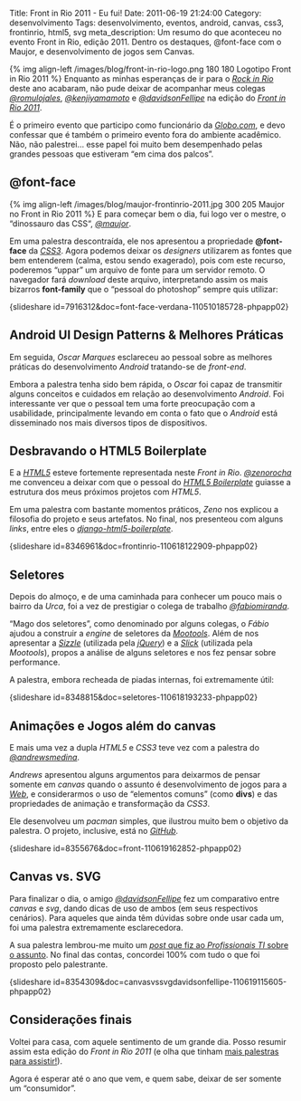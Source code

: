 Title: Front in Rio 2011 - Eu fui!
Date: 2011-06-19 21:24:00
Category: desenvolvimento
Tags: desenvolvimento, eventos, android, canvas, css3, frontinrio, html5, svg
meta_description: Um resumo do que aconteceu no evento Front in Rio, edição 2011. Dentro os destaques, @font-face com o Maujor, e desenvolvimento de jogos sem Canvas.


{% img align-left /images/blog/front-in-rio-logo.png 180 180 Logotipo Front in Rio 2011 %}
Enquanto as minhas esperanças de ir para o [*Rock in Rio*][] deste ano
acabaram, não pude deixar de acompanhar meus colegas [*@romulojales*][],
[*@kenjiyamamoto*][] e [*@davidsonFellipe*][] na edição do [*Front in Rio 2011*][].

É o primeiro evento que participo como funcionário da [*Globo.com*][], e
devo confessar que é também o primeiro evento fora do ambiente
acadêmico. Não, não palestrei… esse papel foi muito bem desempenhado
pelas grandes pessoas que estiveram “em cima dos palcos”.

<!-- PELICAN_END_SUMMARY -->


@font-face
----------

{% img align-left /images/blog/maujor-frontinrio-2011.jpg 300 205 Maujor no Front in Rio 2011 %}
E para começar bem o dia, fui logo ver o mestre, o “dinossauro das CSS“, [*@maujor*][].

Em uma palestra descontraída, ele nos apresentou a propriedade
**@font-face** da [*CSS3*][]. Agora podemos deixar os *designers*
utilizarem as fontes que bem entenderem (calma, estou sendo exagerado),
pois com este recurso, poderemos “uppar” um arquivo de fonte para um
servidor remoto. O navegador fará *download* deste arquivo,
interpretando assim os mais bizarros **font-family** que o “pessoal do
photoshop” sempre quis utilizar:

{slideshare id=7916312&doc=font-face-verdana-110510185728-phpapp02}


Android UI Design Patterns & Melhores Práticas
----------------------------------------------

Em seguida, *Oscar Marques* esclareceu ao pessoal sobre as melhores
práticas do desenvolvimento *Android* tratando-se de *front-end*.

Embora a palestra tenha sido bem rápida, o *Oscar* foi capaz de
transmitir alguns conceitos e cuidados em relação ao desenvolvimento
*Android*. Foi interessante ver que o pessoal tem uma forte preocupação
com a usabilidade, principalmente levando em conta o fato que o
*Android* está disseminado nos mais diversos tipos de dispositivos.


Desbravando o HTML5 Boilerplate
-------------------------------

E a [*HTML5*][] esteve fortemente representada neste *Front in Rio*.
[*@zenorocha*][] me convenceu a deixar com que o pessoal do [*HTML5
Boilerplate*][] guiasse a estrutura dos meus próximos projetos com
*HTML5*.

Em uma palestra com bastante momentos práticos, *Zeno* nos explicou a
filosofia do projeto e seus artefatos. No final, nos presenteou com
alguns *links*, entre eles o [*django-html5-boilerplate*][].

{slideshare id=8346961&doc=frontinrio-110618122909-phpapp02}


Seletores
---------

Depois do almoço, e de uma caminhada para conhecer um pouco mais o
bairro da *Urca*, foi a vez de prestigiar o colega de trabalho
[*@fabiomiranda*][].

“Mago dos seletores”, como denominado por alguns colegas, o *Fábio*
ajudou a construir a *engine* de seletores da [*Mootools*][]. Além de
nos apresentar a [*Sizzle*][] (utilizada pela [*jQuery*][]) e a
[*Slick*][] (utilizada pela *Mootools*), propos a análise de alguns
seletores e nos fez pensar sobre performance.

A palestra, embora recheada de piadas internas, foi extremamente útil:

{slideshare id=8348815&doc=seletores-110618193233-phpapp02}


Animações e Jogos além do canvas
--------------------------------

E mais uma vez a dupla *HTML5* e *CSS3* teve vez com a palestra do
[*@andrewsmedina*][].

*Andrews* apresentou alguns argumentos para deixarmos de pensar somente
em *canvas* quando o assunto é desenvolvimento de jogos para a
[*Web*][], e considerarmos o uso de “elementos comuns” (como **divs**) e
das propriedades de animação e transformação da *CSS3*.

Ele desenvolveu um *pacman* simples, que ilustrou muito bem o objetivo
da palestra. O projeto, inclusive, está no [*GitHub*][].

{slideshare id=8355676&doc=front-110619162852-phpapp02}


Canvas vs. SVG
----------------------------------------

Para finalizar o dia, o amigo [*@davidsonFellipe*][] fez um comparativo
entre *canvas* e *svg*, dando dicas de uso de ambos (em seus respectivos
cenários). Para aqueles que ainda têm dúvidas sobre onde usar cada um,
foi uma palestra extremamente esclarecedora.

A sua palestra lembrou-me muito um [*post* que fiz ao *Profissionais TI*
sobre o assunto][]. No final das contas, concordei 100% com tudo o que
foi proposto pelo palestrante.

{slideshare id=8354309&doc=canvasvssvgdavidsonfellipe-110619115605-phpapp02}


Considerações finais
--------------------

Voltei para casa, com aquele sentimento de um grande dia. Posso resumir
assim esta edição do *Front in Rio 2011* (e olha que tinham [mais
palestras para assistir!][]).

Agora é esperar até o ano que vem, e quem sabe, deixar de ser somente um
“consumidor”.


  [*Rock in Rio*]: http://www.rockinrio.com.br/pt/ingressos/
    "Rock in Rio 2011 - Ingressos esgotados"
  [*@romulojales*]: http://twitter.com/#!/romulojales
    "Acompanhe o bom humor do Rômulo Jales"
  [*@kenjiyamamoto*]: http://twitter.com/#!/kenjiyamamoto
    "Novidades tecnológicas são com ele!"
  [*@davidsonFellipe*]: http://twitter.com/#!/davidsonFellipe
    "Davidson fala muito sobre front-end em seu Twitter"
  [*Front in Rio 2011*]: http://www.frontinrio.com.br/
    "Página oficial do evento"
  [*Globo.com*]: http://globo.com/
    "Absolutamente tudo sobre notícias, entretenimento e esportes"
  [*@maujor*]: http://twitter.com/#!/maujor/ "Twitter do Maujor"
  [*CSS3*]: {tag}css3 "Leia mais sobre CSS3"
  [*HTML5*]: {tag}html5 "Leia mais sobre HTML5"
  [*@zenorocha*]: http://twitter.com/#!/zenorocha/ "Twitter do Zeno"
  [*HTML5 Boilerplate*]: http://html5boilerplate.com/
    "Visite o site oficial do projeto HTML5 Boilerplate"
  [*django-html5-boilerplate*]: https://github.com/mike360/django-html5-boilerplate
    "Visite e contribua com o projeto no GitHub"
  [*@fabiomiranda*]: http://twitter.com/#!/fabiomiranda
    "Twitter do Fábio Miranda"
  [*Mootools*]: http://www.mootools.net/
    "Página oficial da framework Mootools"
  [*Sizzle*]: http://sizzlejs.com/
    "Conheça a engine selector utilizada pela jQuery"
  [*jQuery*]: http://www.jquery.com/
    "Página oficial da framework jQuery"
  [*Slick*]: http://www.xpertdeveloper.com/2010/10/introduction-to-slick-a-standalone-element-selector-engine/
    "Introduction to Slick – A Standalone Element Selector Engine"
  [*@andrewsmedina*]: http://twitter.com/#!/andrewsmedina
    "Twitter do Andrews Medina"
  [*Web*]: {tag}web "Leia mais sobre Web"
  [*GitHub*]: https://github.com/andrewsmedina/pacman
    "Projeto do web-game Pacman de Andrews Medina"
  [*post* que fiz ao *Profissionais TI* sobre o assunto]: http://www.profissionaisti.com.br/2009/01/svg-x-canvas-entenda-as-diferencas/
    "SVG x Canvas: Entenda as diferenças"
  [mais palestras para assistir!]: http://www.frontinrio.com.br/
    "Confira a grade completa do Front in Rio 2011"
